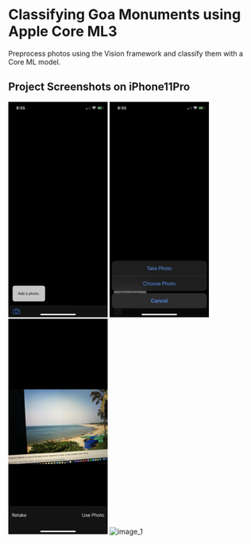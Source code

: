 # Classifying Goa Monuments using Apple Core ML3 

Preprocess photos using the Vision framework and classify them with a Core ML model.


## Project Screenshots on iPhone11Pro


<p float="left">
  <img alt="image_1" src="img/IMG_1245.PNG" width="200px"> <img alt="image_1" src="img/IMG_1246.PNG" width="200px">



<img alt="image_1" src="img/IMG_1247.PNG" width="200px">

<img alt="image_1" src="img/IMG_1248.PNG" width="200px">
</p>



